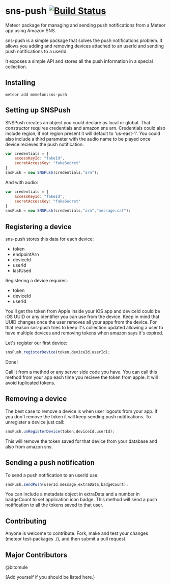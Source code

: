 # sns-push [![Build Status](https://travis-ci.org/mmmelon/sns-push.svg?branch=master)](https://travis-ci.org/mmmelon/sns-push)


Meteor package for managing and sending push notifications from a Meteor app using Amazon SNS.

sns-push is a simple package that solves the push notifications problem. It allows you adding and removing devices attached to an userId and sending push notifications to a userId.

It exposes a simple API and stores all the push information in a special collection.

## Installing

````shell
meteor add mmmelon:sns-push
````

## Setting up SNSPush

SNSPush creates an object you could declare as local or global. That constructor requires credentials and amazon sns arn. Credentials could also include region, if not region present it will default to 'us-east-1'. You could also include a third parameter with the audio name to be played once device recieves the push notification.

````js
var credentials = {
	accessKeyId: "fakeId",
	secretAccessKey: "fakeSecret"
}
snsPush = new SNSPush(credentials,"arn");
````

And with audio:

````js
var credentials = {
	accessKeyId: "fakeId",
	secretAccessKey: "fakeSecret"
}
snsPush = new SNSPush(credentials,"arn","message.caf");
````

## Registering a device

sns-push stores this data for each device:

- token
- endpointArn
- deviceId
- userId
- lastUsed

Registering a device requires:

- token
- deviceId
- userId

You'll get the token from Apple inside your iOS app and deviceId could be iOS UUID or any identifier you can use from the device. Keep in mind that UUID changes once the user removes all your apps from the device. For that reason sns-push tries to keep it's collection updated allowing a user to have multiple devices and removing tokens when amazon says it's expired.


Let's register our first device:

````js
snsPush.registerDevice(token,deviceId,userId);
````

Done!

Call it from a method or any server side code you have. You can call this method from your app each time you recieve the token from apple. It will avoid tuplicated tokens.

## Removing a device

The best case to remove a device is when user logouts from your app. If you don't remove the token it will keep sending push notifications. To unregister a device just call:

````js
snsPush.unRegisterDevice(token,deviceId,userId);
````

This will remove the token saved for that device from your database and also from amazon sns.

## Sending a push notification

To send a push notification to an userId use:

````js
snsPush.sendPush(userId,message,extraData,badgeCount);
````

You can include a metadata object in extraData and a number in badgeCount to set application icon badge. This method will send a push notification to all the tokens saved to that user.

## Contributing

Anyone is welcome to contribute. Fork, make and test your changes (meteor test-packages ./), and then submit a pull request.

## Major Contributors

@bitomule

(Add yourself if you should be listed here.)
